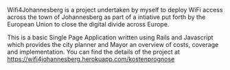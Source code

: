 Wifi4Johannesberg is a project undertaken by myself to deploy WiFi access across the town of Johannesberg as part of a 
intiative put forth by the European Union to close the digital divide across Europe. 

This is a basic Single Page Application written using Rails and Javascript which provides the city planner and Mayor an overview of costs, coverage and implementation. 
You can find the details of the project at https://wifi4johannesberg.herokuapp.com/kostenprognose
